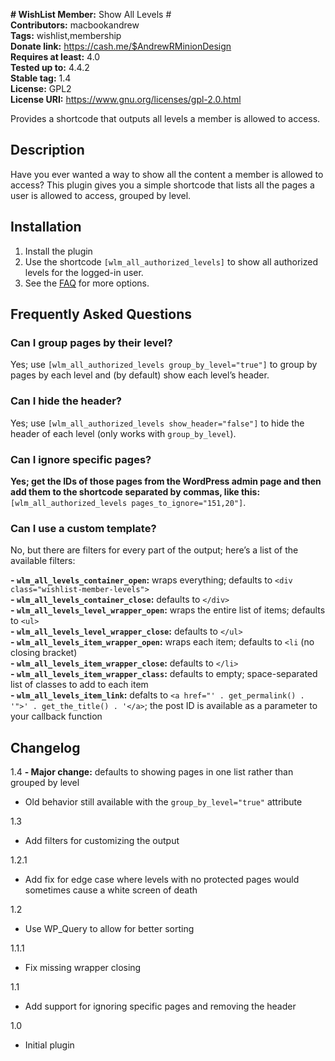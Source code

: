 **# WishList Member:** Show All Levels #  
**Contributors:** macbookandrew  
**Tags:** wishlist,membership  
**Donate link:** https://cash.me/$AndrewRMinionDesign  
**Requires at least:** 4.0  
**Tested up to:** 4.4.2  
**Stable tag:** 1.4  
**License:** GPL2  
**License URI:** https://www.gnu.org/licenses/gpl-2.0.html  

Provides a shortcode that outputs all levels a member is allowed to access.

## Description ##

Have you ever wanted a way to show all the content a member is allowed to access? This plugin gives you a simple shortcode that lists all the pages a user is allowed to access, grouped by level.

## Installation ##
1. Install the plugin
2. Use the shortcode `[wlm_all_authorized_levels]` to show all authorized levels for the logged-in user.
3. See the [FAQ](faq/) for more options.

## Frequently Asked Questions ##
### Can I group pages by their level? ###

Yes; use `[wlm_all_authorized_levels group_by_level="true"]` to group by pages by each level and (by default) show each level’s header.

### Can I hide the header? ###

Yes; use `[wlm_all_authorized_levels show_header="false"]` to hide the header of each level (only works with `group_by_level`).

### Can I ignore specific pages? ###

**Yes; get the IDs of those pages from the WordPress admin page and then add them to the shortcode separated by commas, like this:** `[wlm_all_authorized_levels pages_to_ignore="151,20"]`.  

### Can I use a custom template? ###

No, but there are filters for every part of the output; here’s a list of the available filters:

**- `wlm_all_levels_container_open`:** wraps everything; defaults to `<div class="wishlist-member-levels">`  
**- `wlm_all_levels_container_close`:** defaults to `</div>`  
**- `wlm_all_levels_level_wrapper_open`:** wraps the entire list of items; defaults to `<ul>`  
**- `wlm_all_levels_level_wrapper_close`:** defaults to `</ul>`  
**- `wlm_all_levels_item_wrapper_open`:** wraps each item; defaults to `<li` (no closing bracket)  
**- `wlm_all_levels_item_wrapper_close`:** defaults to `</li>`  
**- `wlm_all_levels_item_wrapper_class`:** defaults to empty; space-separated list of classes to add to each item  
**- `wlm_all_levels_item_link`:** defalts to `<a href="' . get_permalink() . '">' . get_the_title() . '</a>`; the post ID is available as a parameter to your callback function  

## Changelog ##

1.4
**- Major change:** defaults to showing pages in one list rather than grouped by level  
- Old behavior still available with the `group_by_level="true"` attribute

1.3
- Add filters for customizing the output

1.2.1
- Add fix for edge case where levels with no protected pages would sometimes cause a white screen of death

1.2
- Use WP_Query to allow for better sorting

1.1.1
- Fix missing wrapper closing

1.1
- Add support for ignoring specific pages and removing the header

1.0
- Initial plugin
